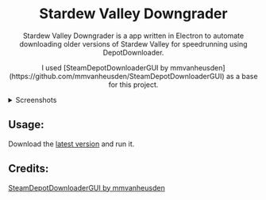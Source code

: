 <h1 align="center">
Stardew Valley Downgrader
</h1>
<p align="center">
Stardew Valley Downgrader is a app written in Electron to automate downloading older versions of Stardew Valley for speedrunning using DepotDownloader.
</p>
<p align="center">
I used [SteamDepotDownloaderGUI by mmvanheusden](https://github.com/mmvanheusden/SteamDepotDownloaderGUI) as a base for this project.
</p>
<details>
  <summary>Screenshots</summary>
 
  ![image](https://user-images.githubusercontent.com/14987609/226024731-6b6b2a78-8392-4c23-948c-bc6f3c1b3394.png)

</details>


## Usage:
Download the [latest version](https://github.com/Ryah/SDV-Downgrader/releases/tag/v2.0.0) and run it.


## Credits:
[SteamDepotDownloaderGUI by mmvanheusden](https://github.com/mmvanheusden/SteamDepotDownloaderGUI)
